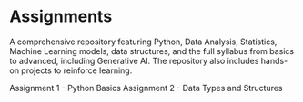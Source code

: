 # Assignments
A comprehensive repository featuring Python, Data Analysis, Statistics, Machine Learning models, data structures, and the full syllabus from basics to advanced, including Generative AI. The repository also includes hands-on projects to reinforce learning.

Assignment 1 - Python Basics 
Assignment 2 - Data Types and Structures

